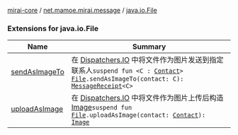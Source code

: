 [mirai-core](../../index.md) / [net.mamoe.mirai.message](../index.md) / [java.io.File](./index.md)

### Extensions for java.io.File

| Name | Summary |
|---|---|
| [sendAsImageTo](send-as-image-to.md) | 在 [Dispatchers.IO](#) 中将文件作为图片发送到指定联系人`suspend fun <C : `[`Contact`](../../net.mamoe.mirai.contact/-contact/index.md)`> `[`File`](https://docs.oracle.com/javase/6/docs/api/java/io/File.html)`.sendAsImageTo(contact: C): `[`MessageReceipt`](../-message-receipt/index.md)`<C>` |
| [uploadAsImage](upload-as-image.md) | 在 [Dispatchers.IO](#) 中将文件作为图片上传后构造 [Image](../../net.mamoe.mirai.message.data/-image/index.md)`suspend fun `[`File`](https://docs.oracle.com/javase/6/docs/api/java/io/File.html)`.uploadAsImage(contact: `[`Contact`](../../net.mamoe.mirai.contact/-contact/index.md)`): `[`Image`](../../net.mamoe.mirai.message.data/-image/index.md) |
